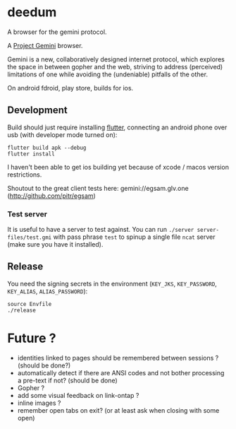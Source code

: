 # deedum

A browser for the gemini protocol.


A [Project Gemini](https://gemini.circumlunar.space/) browser.

Gemini is a new, collaboratively designed internet protocol, which explores the space in between gopher and the web, striving to address (perceived) limitations of one while avoiding the (undeniable) pitfalls of the other.

On android fdroid, play store, builds for ios.
## Development

Build should just require installing [flutter](https://flutter.dev/), connecting an android phone over usb (with developer mode turned on):

```
flutter build apk --debug
flutter install
```

I haven't been able to get ios building yet because of xcode / macos version restrictions.


Shoutout to the great client tests here:
gemini://egsam.glv.one (http://github.com/pitr/egsam)

### Test server

It is useful to have a server to test against.
You can run `./server server-files/test.gmi` with pass phrase `test` to spinup a single file `ncat` server (make sure you have it installed).

## Release

You need the signing secrets in the environment (`KEY_JKS`, `KEY_PASSWORD`, `KEY_ALIAS`, `ALIAS_PASSWORD`):

```
source Envfile
./release
```
# Future ?
- identities linked to pages should be remembered between sessions ? (should be done?)
- automatically detect if there are ANSI codes and not bother processing a pre-text if not? (should be done)
- Gopher ?
- add some visual feedback on link-ontap ?
- inline images ?
- remember open tabs on exit? (or at least ask when closing with some open) 